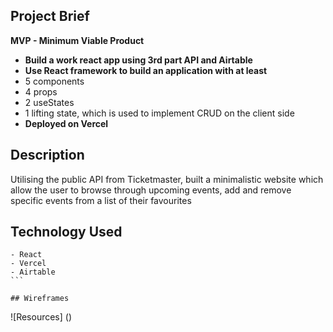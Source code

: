 ## Project Brief

**MVP - Minimum Viable Product**

- **Build a work react app using 3rd part API and Airtable**
- **Use React framework to build an application with at least**
- 5 components
- 4 props
- 2 useStates
- 1 lifting state, which is used to implement CRUD on the client side
- **Deployed on Vercel**

## Description

Utilising the public API from Ticketmaster, built a minimalistic website which allow the user to browse through upcoming events, add and remove specific events from a list of their favourites

## Technology Used

````
- React
- Vercel
- Airtable
```

## Wireframes

````

![Resources] ()
